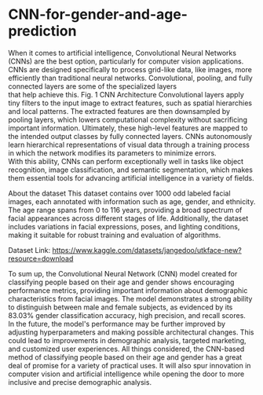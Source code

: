 # CNN-for-gender-and-age-prediction

When it comes to artificial intelligence, Convolutional Neural Networks (CNNs) are the best 
option, particularly for computer vision applications. CNNs are designed specifically to 
process grid-like data, like images, more efficiently than traditional neural networks. 
Convolutional, pooling, and fully connected layers are some of the specialized layers  
that help achieve this. 
Fig. 1 CNN Architecture 
Convolutional layers apply tiny filters to the input image to extract features, such as spatial 
hierarchies and local patterns. The extracted features are then downsampled by pooling 
layers, which lowers computational complexity without sacrificing important information. 
Ultimately, these high-level features are mapped to the intended output classes by fully 
connected layers. CNNs autonomously learn hierarchical representations of visual data 
through a training process in which the network modifies its parameters to minimize 
errors.  
With this ability, CNNs can perform exceptionally well in tasks like object recognition, 
image classification, and semantic segmentation, which makes them essential tools for 
advancing artificial intelligence in a variety of fields. 

About the dataset 
This dataset contains over 1000 odd labeled facial images, each annotated with 
information such as age, gender, and ethnicity. The age range spans from 0 to 116 years, 
providing a broad spectrum of facial appearances across different stages of life. 
Additionally, the dataset includes variations in facial expressions, poses, and lighting 
conditions, making it suitable for robust training and evaluation of algorithms.

Dataset Link: https://www.kaggle.com/datasets/jangedoo/utkface-new?resource=download

To sum up, the Convolutional Neural Network (CNN) model created for classifying people 
based on their age and gender shows encouraging performance metrics, providing 
important information about demographic characteristics from facial images. The model 
demonstrates a strong ability to distinguish between male and female subjects, as 
evidenced by its 83.03% gender classification accuracy, high precision, and recall scores.  
In the future, the model's performance may be further improved by adjusting 
hyperparameters and making possible architectural changes. This could lead to 
improvements in demographic analysis, targeted marketing, and customized user 
experiences. 
All things considered, the CNN-based method of classifying people based on their age and 
gender has a great deal of promise for a variety of practical uses. It will also spur 
innovation in computer vision and artificial intelligence while opening the door to more 
inclusive and precise demographic analysis. 
